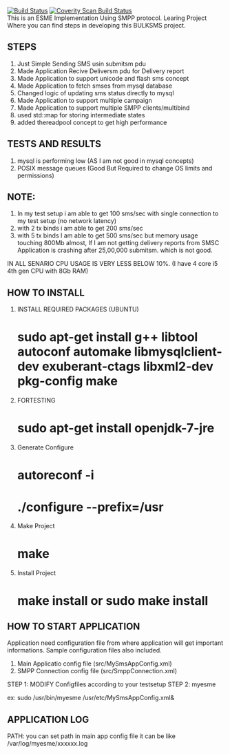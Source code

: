 [![Build Status](https://travis-ci.org/rajesh6115/myesme.svg?branch=master)](https://travis-ci.org/rajesh6115/myesme)
[![Coverity Scan Build Status](https://scan.coverity.com/projects/7339/badge.svg)](https://scan.coverity.com/projects/rajesh6115-myesme)
 <br />
This is an ESME Implementation Using SMPP protocol.
Learing Project Where you can find steps in developing this BULKSMS project.

STEPS
------
1. Just Simple Sending SMS usin submitsm pdu
2. Made Application Recive Deliversm pdu for Delivery report
3. Made Application to support unicode and flash sms concept
4. Made Application to fetch smses from mysql database
5. Changed logic of updating sms status directly to mysql
6. Made Application to support multiple campaign
7. Made Application to support multiple SMPP clients/multibind
8. used std::map for storing intermediate states
9. added thereadpool concept to get high performance

TESTS AND RESULTS
------------------
1. mysql is performing low (AS I am not good in mysql concepts)
2. POSIX message queues (Good But Required to change OS limits and permissions)

NOTE:
-----
1. In my test setup i am able to get 100 sms/sec with single connection to my test setup (no network latency)
2. with 2 tx binds i am able to get 200 sms/sec 
3. with 5 tx binds I am able to get 500 sms/sec but memory usage touching 800Mb almost, If I am not getting delivery reports from SMSC Application is crashing after 25,00,000 submitsm. which is not good.

IN ALL SENARIO CPU USAGE IS VERY LESS BELOW 10%. (I have 4 core i5 4th gen CPU with 8Gb RAM)

HOW TO INSTALL
-----------------------------------------------
1. INSTALL REQUIRED PACKAGES (UBUNTU)
	# sudo apt-get install g++ libtool autoconf automake libmysqlclient-dev exuberant-ctags libxml2-dev pkg-config make
2. FORTESTING 
	# sudo apt-get install openjdk-7-jre
3. Generate Configure
	# autoreconf -i
	# ./configure --prefix=/usr
4. Make Project
	# make
5. Install Project
	# make install or sudo make install

HOW TO START APPLICATION
------------------------
Application need configuration file from where application will get important informations. Sample configuration files also included.
1. Main Applicatio config file (src/MySmsAppConfig.xml)
2. SMPP Connection config file (src/SmppConnection.xml)

STEP 1: MODIFY Configfiles according to your testsetup 
STEP 2: myesme <main configuration file>
	ex: sudo /usr/bin/myesme /usr/etc/MySmsAppConfig.xml&


APPLICATION LOG
----------------
PATH: you can set path in main app config file
it can be like /var/log/myesme/xxxxxx.log
